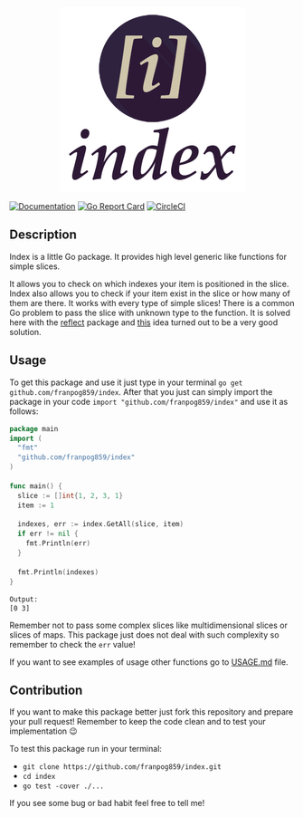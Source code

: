 <p align="center">
<img src="https://raw.githubusercontent.com/franpog859/index/master/logo_index.png">
</p>

[![Documentation](https://godoc.org/github.com/franpog859/index?status.svg)](http://godoc.org/github.com/franpog859/index)
[![Go Report Card](https://goreportcard.com/badge/github.com/franpog859/index)](https://goreportcard.com/report/github.com/franpog859/index)
[![CircleCI](https://circleci.com/gh/franpog859/index.svg?style=shield)](https://circleci.com/gh/franpog859/index)

## Description

Index is a little Go package. It provides high level generic like functions for simple slices.

It allows you to check on which indexes your item is positioned in the slice. Index also allows you to check if your item exist in the slice or how many of them are there. It works with every type of simple slices! There is a common Go problem to pass the slice with unknown type to the function. It is solved here with the [reflect](https://golang.org/pkg/reflect/) package and [this](https://stackoverflow.com/questions/12753805/type-converting-slices-of-interfaces-in-go) idea turned out to be a very good solution.

## Usage

To get this package and use it just type in your terminal `go get github.com/franpog859/index`. After that you just can simply import the package in your code `import "github.com/franpog859/index"` and use it as follows:

```go
package main
import (
  "fmt"
  "github.com/franpog859/index"
)

func main() {
  slice := []int{1, 2, 3, 1}
  item := 1
  
  indexes, err := index.GetAll(slice, item)
  if err != nil {
    fmt.Println(err)
  }
    
  fmt.Println(indexes)
}
```
```
Output:
[0 3]
```
Remember not to pass some complex slices like multidimensional slices or slices of maps. This package just does not deal with such complexity so remember to check the `err` value! 

If you want to see examples of usage other functions go to [USAGE.md](https://github.com/franpog859/index/blob/master/USAGE.md) file.
## Contribution

If you want to make this package better just fork this repository and prepare your pull request! Remember to keep the code clean and to test your implementation :wink:

To test this package run in your terminal: 
- `git clone https://github.com/franpog859/index.git`
- `cd index` 
- `go test -cover ./...`

If you see some bug or bad habit feel free to tell me! 
